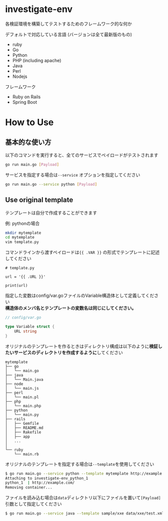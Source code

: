 # investigate-env
各検証環境を構築してテストするためのフレームワーク的な何か

デフォルトで対応している言語 (バージョンは全て最新版のもの)
* ruby
* Go
* Python
* PHP (including apache)
* Java
* Perl
* Nodejs

フレームワーク
* Ruby on Rails
* Spring Boot

# How to Use

## 基本的な使い方

以下のコマンドを実行すると、全てのサービスでペイロードがテストされます  
```sh
go run main.go [Payload]
```

サービスを指定する場合は`--service` オプションを指定してください  

```sh
go run main.go --service python [Payload]
```


## Use original template
テンプレートは自分で作成することができます  

例: pythonの場合

```sh
mkdir mytemplate
cd mytemplate
vim template.py
```

コマンドラインから渡すペイロードは`{{ .VAR }}` の形式でテンプレートに記述してください  

```
# template.py

url = '{{ .URL }}'

print(url)
```

指定した変数はconfig/var.goファイルのVariable構造体として定義してください  
**構造体のメンバ名とテンプレートの変数名は同じにしてください。**

```go
// config/var.go

type Variable struct {
    URL string
}
```

オリジナルのテンプレートを作るときはディレクトリ構成は以下のように**検証したいサービスのディレクトリを作成するように**してください

```
mytemplate
├── go
│   └── main.go
├── java
│   └── Main.java
├── node
│   └── main.js
├── perl
│   └── main.pl
├── php
│   └── main.php
├── python
│   └── main.py
├── rails
│   ├── Gemfile
│   ├── README.md
│   ├── Rakefile
│   ├── app
│   ...
│
└── ruby
    └── main.rb
```

オリジナルのテンプレートを指定する場合は`--template`を使用してください  
```sh
$ go run main.go --service python --template mytemplate http://example.com/
Attaching to investigate-env_python_1
python_1  | http://example.com/
Removing container...
```

ファイルを読み込む場合は`data`ディレクトリ以下にファイルを置いて`[Payload]`引数として指定してください  
```sh
$ go run main.go --service java --template sample/xxe data/xxe/test.xml
```
